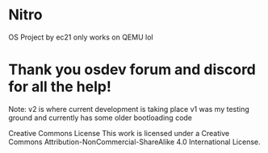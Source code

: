 # Nitro
OS Project by ec21
only works on QEMU lol 
# Thank you osdev forum and discord for all the help!
Note: 
  v2 is where current development is taking place
  v1 was my testing ground and currently has some older bootloading code
  
Creative Commons License
This work is licensed under a Creative Commons Attribution-NonCommercial-ShareAlike 4.0 International License.
